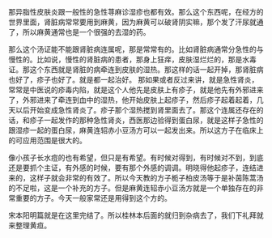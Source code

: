 那异脂性皮肤炎跟一般性的急性荨麻诊湿疹也都有效。那么这个东西呢，在经方的世界里面，肾脏病常常要用到麻黄，因为麻黄可以破肾阴实嘛，那个发了汗尿就通了，所以麻黄通常也是一个很强的去湿的药。

那么这个汤证能不能跟肾脏病连属呢，那是常常有的。比如肾脏病通常分急性的与慢性的。比如说，慢性的肾脏病的患者，那身上狂痒，皮肤湿烂烂的，那是水毒证。那这个东西就是肾脏的病牵连到皮肤的湿热。那这样的话一起开掉，那肾脏病也好了，疹子也好了。就是都一起治好。
那如果或者反过来讲，就是急性肾炎，常常是中医说的疹毒内陷，就是这个人他先是皮肤上有疹子，就是他先有外邪进来了，外邪进来了牵连到血中的湿热，他开始皮肤上起疹子，然后疹子起着起着，几天以后开始变成急性肾炎了。疹子那个湿热搅到肾里面去了。那这个连属还存在的话，和疹子一起发作的那种急性肾炎，西医那边验得到蛋白尿，就是这样子急性的跟湿疹一起的蛋白尿，麻黄连轺赤小豆汤方可以一起发出来。所以这方子在临床上的可应用范围是很大的。

像小孩子长水痘的也有希望，但只是有希望。有时候对得到，有时候对不到，到底还是要抓个主证，有外感的时候，要有那个外感的调调。明晓得他起疹子，连结进来的，这样子就会非常的有效了。所以今天教的方子栀子柏皮汤等于是补茵陈蒿汤的不足啦，这是一个补充的方子。但是麻黄连轺赤小豆汤方就是一个单独存在的非常重要的方子。今天一般家常还是用得到这个方的。

宋本阳明篇就是在这里完结了。所以桂林本后面的就归到杂病去了，我们下礼拜就来整理黄疸。
